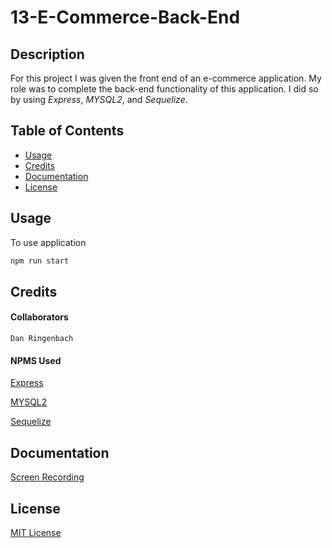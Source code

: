 # 13-E-Commerce-Back-End

## Description
For this project I was given the front end of an e-commerce application.  My role was to complete the back-end functionality of this application.  I did so by using *Express*, *MYSQL2*, and *Sequelize*.
## Table of Contents

- [Usage](#usage)
- [Credits](#credits)
- [Documentation](#documentation)
- [License](#license)

## Usage
To use application 

```bash
npm run start
```

## Credits
#### Collaborators
    Dan Ringenbach
#### NPMS Used

[Express](https://www.npmjs.com/package/express)

[MYSQL2](https://www.npmjs.com/package/mysql2)

[Sequelize](https://www.npmjs.com/package/sequelize)

## Documentation

[Screen Recording](https://drive.google.com/file/d/1OCoL7GctNliguns3qCqb9yxNcVzcdFzx/view)

## License

[MIT License](license.txt)